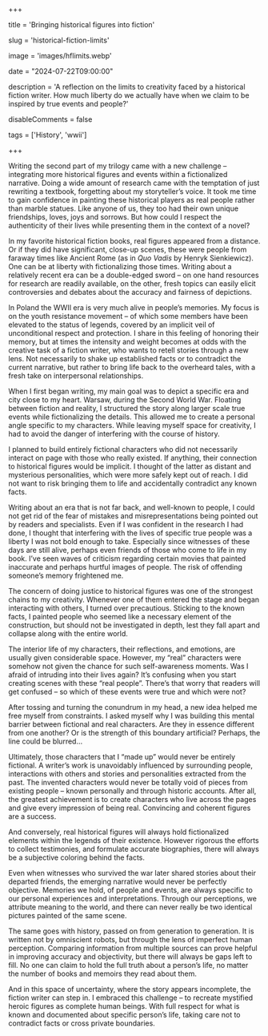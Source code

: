 +++ 

title = 'Bringing historical figures into fiction'

slug = 'historical-fiction-limits' 

image = 'images/hflimits.webp' 

date = "2024-07-22T09:00:00" 

description = 'A reflection on the limits to creativity faced by a historical fiction writer. How much liberty do we actually have when we claim to be inspired by true events and people?' 

disableComments = false 

tags = ['History', 'wwii'] 

+++


Writing the second part of my trilogy came with a new challenge – integrating more historical figures and events within a fictionalized narrative. Doing a wide amount of research came with the temptation  of just rewriting a textbook, forgetting about my storyteller’s voice. It took me time to gain confidence in painting these historical players as real people rather than marble statues. Like anyone of us, they too had their own unique friendships, loves, joys and sorrows. But how could I respect the authenticity of their lives while presenting them in the context of a novel? 

In my favorite historical fiction books, real figures appeared from a distance. Or if they did have significant, close-up scenes, these were people from faraway times like Ancient Rome (as in *Quo Vadis* by Henryk Sienkiewicz). One can be at liberty with fictionalizing those times. Writing about a relatively recent era can be a double-edged sword – on one hand resources for research are readily available, on the other, fresh topics can easily elicit controversies and debates about the accuracy and fairness of depictions.  

In Poland the WWII era is very much alive in people’s memories. My focus is on the youth resistance movement – of which some members have been elevated to the status of legends, covered by an implicit veil of unconditional respect and protection. I share in this feeling of honoring their memory, but at times the intensity and weight becomes at odds with the creative task of a fiction writer, who wants to retell stories through a new lens. Not necessarily to shake up established facts or to contradict the current narrative, but rather to bring life back to the overheard tales, with a fresh take on interpersonal relationships.

When I first began writing, my main goal was to depict a specific era and city close to my heart. Warsaw, during the Second World War. Floating between fiction and reality, I structured the story along larger scale true events while fictionalizing the details. This allowed me to create a personal angle specific to my characters. While leaving myself space for creativity, I had to avoid the danger of interfering with the course of history. 

I planned to build entirely fictional characters who did not necessarily interact on page with those who really existed. If anything, their connection to historical figures would be implicit. I thought of the latter as distant and mysterious personalities, which were more safely kept out of reach. I did not want to risk bringing them to life and accidentally contradict any known facts. 

Writing about an era that is not far back, and well-known to people, I could not get rid of the fear of mistakes and misrepresentations being pointed out by readers and specialists. Even if I was confident in the research I had done, I thought that interfering with the lives of specific true people was a liberty I was not bold enough to take. Especially since witnesses of these days are still alive, perhaps even friends of those who come to life in my book. I’ve seen waves of criticism regarding certain movies that painted inaccurate and perhaps hurtful images of people. The risk of offending someone’s memory frightened me. 

The concern of doing justice to historical figures was one of the strongest chains to my creativity. Whenever one of them entered the stage and began interacting with others, I turned over precautious. Sticking to the known facts, I painted people who seemed like a necessary element of the construction, but should not be investigated in depth, lest they fall apart and collapse along with the entire world. 

The interior life of my characters, their reflections, and emotions, are usually given considerable space. However, my “real” characters were somehow not given the chance for such self-awareness moments. Was I afraid of intruding into their lives again? It’s confusing when you start creating scenes with these “real people”. There’s that worry that readers will get confused – so which of these events were true and which were not? 

After tossing and turning the conundrum in my head, a new idea helped me free myself from constraints. I asked myself why I was building this mental barrier between fictional and real characters. Are they in essence different from one another? Or is the strength of this boundary artificial? Perhaps, the line could be blurred…

Ultimately, those characters that I “made up” would never be entirely fictional. A writer’s work is unavoidably influenced by surrounding people, interactions with others and stories and personalities extracted from the past. The invented characters would never be totally void of pieces from existing people – known personally and through historic accounts. After all, the greatest achievement is to create characters who live across the pages and give every impression of being real. Convincing and coherent figures are a success.

And conversely, real historical figures will always hold fictionalized elements within the legends of their existence. However rigorous the efforts to collect testimonies, and formulate accurate biographies, there will always be a subjective coloring behind the facts.
 
Even when witnesses who survived the war later shared stories about their departed friends, the emerging narrative would never be perfectly objective. Memories we hold, of people and events, are always specific to our personal experiences and interpretations. Through our perceptions, we attribute meaning to the world, and there can never really be two identical pictures painted of the same scene. 

The same goes with history, passed on from generation to generation. It is written not by omniscient robots, but through the lens of imperfect human perception. Comparing information from multiple sources can prove helpful in improving accuracy and objectivity, but there will always be gaps left to fill. No one can claim to hold the full truth about a person’s life, no matter the number of books and memoirs they read about them. 

And in this space of uncertainty, where the story appears incomplete, the fiction writer can step in. I embraced this challenge – to recreate mystified heroic figures as complete human beings. With full respect for what is known and documented about specific person’s life, taking care not to contradict facts or cross private boundaries. 

